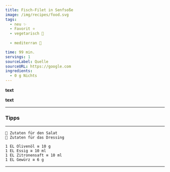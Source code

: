 ```yaml
---
title: Fisch-Filet in Senfsoße
image: /img/recipes/food.svg
tags:
  - neu ✨
  - Favorit ⭐
  - vegetarisch 🌿
  
  - mediterran 🌊

time: 99 min.
servings: 1
sourceLabel: Quelle
sourceURL: https://google.com
ingredients:
  - 0 g Nichts
---
```


**text**

**text**

***

### Tipps

***
    🥗 Zutaten für den Salat
    🧂 Zutaten für das Dressing

    1 EL Olivenöl ≅ 10 g
    1 EL Essig ≅ 10 ml
    1 EL Zitronensaft ≅ 10 ml
    1 EL Gewürz ≅ 6 g
***
